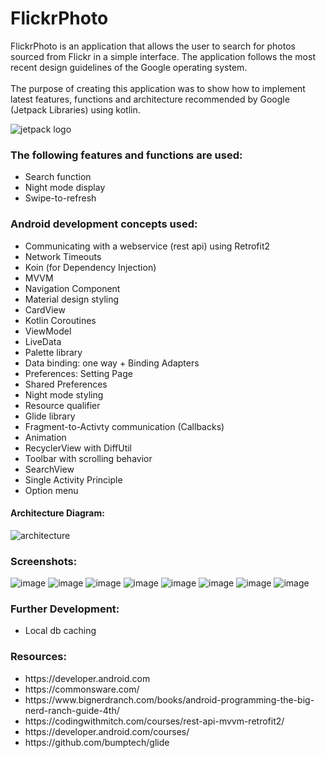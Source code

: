 <h1>FlickrPhoto</h1>
FlickrPhoto is an application that allows the user to search for photos sourced from Flickr in a simple interface.
The application follows the most recent design guidelines of the Google operating system.
<br></br>
The purpose of creating this application was to show how to implement latest features, functions and architecture recommended by Google (Jetpack Libraries) using kotlin.

![jetpack logo](https://user-images.githubusercontent.com/51857962/72215611-10ec9600-3569-11ea-9372-31e9a7832073.JPG)



<h3><b>The following features and functions are used:</b></h3>
<ul>
<li>Search function</li>
<li>Night mode display</li>
<li>Swipe-to-refresh</li>
</ul>

<h3><b>Android development concepts used: </b></h3>
<ul>
<li>Communicating with a webservice (rest api) using Retrofit2</li>
<li>Network Timeouts</li>
<li>Koin (for Dependency Injection)</li>
<li>MVVM</li>
<li>Navigation Component</li>
<li>Material design styling</li>
<li>CardView</li>
<li>Kotlin Coroutines</li>
<li>ViewModel</li>
<li>LiveData</li>
<li>Palette library</li>
<li>Data binding: one way + Binding Adapters</li>
<li>Preferences: Setting Page</li>
<li>Shared Preferences</li>
<li>Night mode styling</li>
<li>Resource qualifier</li>
<li>Glide library</li>
<li>Fragment-to-Activty communication (Callbacks)</li>
<li>Animation</li>
<li>RecyclerView with DiffUtil</li>
<li>Toolbar with scrolling behavior</li>
<li>SearchView</li>
<li>Single Activity Principle</li>
<li>Option menu</li>
 </ul>



<h4>Architecture Diagram: </h4>

![architecture](https://user-images.githubusercontent.com/51857962/72215352-24e2c880-3566-11ea-8606-793a21df3f6c.JPG)

<h3>Screenshots: </h3>

![image](https://user-images.githubusercontent.com/51857962/72216468-6af35880-3575-11ea-99c5-86c2d2cc521e.png) ![image](https://user-images.githubusercontent.com/51857962/72216480-924a2580-3575-11ea-95ac-7177165bb3cd.png) ![image](https://user-images.githubusercontent.com/51857962/72216498-d89f8480-3575-11ea-946f-975f7b49cfef.png)  ![image](https://user-images.githubusercontent.com/51857962/72216504-ee14ae80-3575-11ea-8eef-7657c2f10a79.png) ![image](https://user-images.githubusercontent.com/51857962/72216532-4fd51880-3576-11ea-84bb-fc7c35f6aee3.png)
![image](https://user-images.githubusercontent.com/51857962/72216635-d3dbd000-3577-11ea-8aae-62ef3a38bf99.png) ![image](https://user-images.githubusercontent.com/51857962/72216510-04bb0580-3576-11ea-8559-27b5bf1429b5.png)  ![image](https://user-images.githubusercontent.com/51857962/72216517-11d7f480-3576-11ea-8a35-c5513fc9db6b.png)




<h3><b>Further Development:</b></h3>
<ul>
<li>Local db caching</li>
</ul>

<h3>Resources: </h3>
<ul>
<li>https://developer.android.com</li>
<li>https://commonsware.com/</li>
<li>https://www.bignerdranch.com/books/android-programming-the-big-nerd-ranch-guide-4th/</li>
<li>https://codingwithmitch.com/courses/rest-api-mvvm-retrofit2/</li>
<li>https://developer.android.com/courses/</li>
<li>https://github.com/bumptech/glide</li>
</ul>
